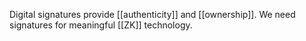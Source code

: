 Digital signatures provide [[authenticity]] and [[ownership]]. We need signatures for meaningful [[ZK]] technology. 

